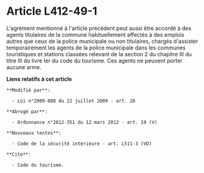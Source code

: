 # Article L412-49-1

L'agrément mentionné à l'article précédent peut aussi être accordé à des agents titulaires de la commune habituellement
affectés à des emplois autres que ceux de la police municipale ou non titulaires, chargés d'assister temporairement les
agents de la police municipale dans les communes touristiques et stations classées relevant de la section 2 du chapitre III
du titre III du livre Ier du code du tourisme. Ces agents ne peuvent porter aucune arme.

**Liens relatifs à cet article**

	**Modifié par**:

	  - Loi n°2009-888 du 22 juillet 2009 - art. 26

	**Abrogé par**:

	  - Ordonnance n°2012-351 du 12 mars 2012 - art. 19 (V)

	**Nouveaux textes**:

	  - Code de la sécurité intérieure - art. L511-3 (VD)

	**Cite**:

	  - Code du tourisme.

